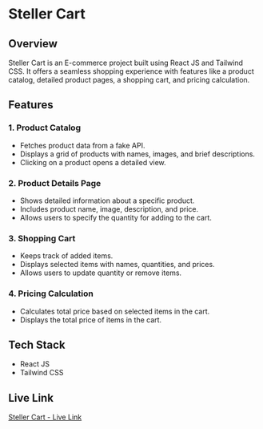 # Steller Cart

## Overview

Steller Cart is an E-commerce project built using React JS and Tailwind CSS. It offers a seamless shopping experience with features like a product catalog, detailed product pages, a shopping cart, and pricing calculation.

## Features

### 1. Product Catalog

- Fetches product data from a fake API.
- Displays a grid of products with names, images, and brief descriptions.
- Clicking on a product opens a detailed view.

### 2. Product Details Page

- Shows detailed information about a specific product.
- Includes product name, image, description, and price.
- Allows users to specify the quantity for adding to the cart.

### 3. Shopping Cart

- Keeps track of added items.
- Displays selected items with names, quantities, and prices.
- Allows users to update quantity or remove items.

### 4. Pricing Calculation

- Calculates total price based on selected items in the cart.
- Displays the total price of items in the cart.

## Tech Stack

- React JS
- Tailwind CSS

## Live Link

[Steller Cart - Live Link](https://woro-media-steller-cart.netlify.app/)
